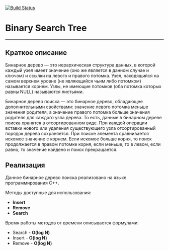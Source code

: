 [![Build Status](https://travis-ci.org/BinaryTreesImplementation/BinaryTreeSearch.svg?branch=master)](https://travis-ci.org/BinaryTreesImplementation/BinaryTreeSearch) 

# Binary Search Tree
---
## Краткое описание
  Бинарное дерево — это иерархическая структура данных, в которой каждый узел имеет значение (оно же является в данном случае и ключом) и ссылки на левого и правого потомка. Узел, находящийся на самом верхнем уровне (не являющийся чьим либо потомком) называется корнем. Узлы, не имеющие потомков (оба потомка которых равны NULL) называются листьями.

Бинарное дерево поиска — это бинарное дерево, обладающее дополнительными свойствами: значение левого потомка меньше значения родителя, а значение правого потомка больше значения родителя для каждого узла дерева. То есть, данные в бинарном дереве поиска хранятся в отсортированном виде. При каждой операции вставки нового или удаления существующего узла отсортированный порядок дерева сохраняется. При поиске элемента сравнивается искомое значение с корнем. Если искомое больше корня, то поиск продолжается в правом потомке корня, если меньше, то в левом, если равно, то значение найдено и поиск прекращается.



## Реализация
Данное бинарное дерево поиска реализовано на языке программирования С++. 

Методы доступные для использования: 
+ **Insert**
+ **Remove**
+ **Search**


Время работы методов от времени описывается формулами:

+ Search - **O(log N)**
+ Insert - **O(log N)**
+ Remove - **O(log N)**

